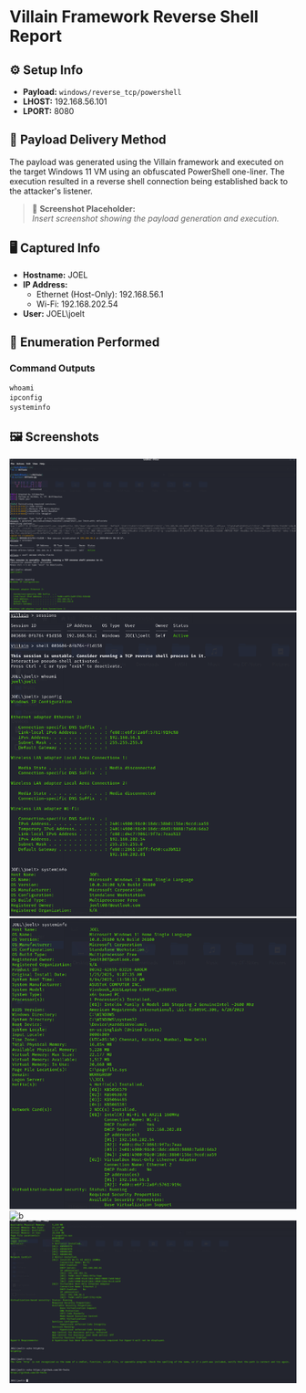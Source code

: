 # Villain Framework Reverse Shell Report

## ⚙️ Setup Info
- **Payload:** `windows/reverse_tcp/powershell`
- **LHOST:** 192.168.56.101
- **LPORT:** 8080

## 🔁 Payload Delivery Method
The payload was generated using the Villain framework and executed on the target Windows 11 VM using an obfuscated PowerShell one-liner. The execution resulted in a reverse shell connection being established back to the attacker's listener.

> 📸 **Screenshot Placeholder:**  
> _Insert screenshot showing the payload generation and execution._

## 🖥️ Captured Info
- **Hostname:** JOEL
- **IP Address:** 
  - Ethernet (Host-Only): 192.168.56.1  
  - Wi-Fi: 192.168.202.54
- **User:** JOEL\joelt

## 🔎 Enumeration Performed

### Command Outputs

```powershell
whoami
ipconfig
systeminfo
```

## 🖼️ Screenshots
![a](screenshots/scr1.png)
![b](screenshots/scr2.png)
![b](screenshots/scr3.png)
![b](screenshots/scr4.png)
![b](screenshots/scr5.png)